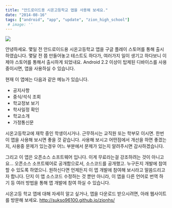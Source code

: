 ```yaml
---
title: "안드로이드용 시온고등학교 앱을 사용해 보세요."
date: "2014-08-16"
tags: ["android", "app", "update", "zion_high_school"]
 # image: ''
---
```

<img class="image-wrapper" src="https://sukso96100.github.io/blogimgs/zion.png">

안녕하세요. 몇일 전 안드로이드용 시온고등학교 앱을 구글 플레이 스토어를 통해 출시하였습니다.
몇달 전 쯤 만들어놓고 테스트도 하다가, 여러가지 일이 생기고 하다보니 이제야 스토어를 통해서 출시하게 되었내요.
Android 2.2 이상이 탑제된 디바이스를 사용중이시면, 앱을 사용하실 수 있습니다.

현재 이 앱에는 다음과 같은 메뉴가 있습니다.

* 공지사항
* 중식/석식 조회
* 학교정보 보기
* 학사일정 확인
* 학교소개
* 가정통신문

시온고등학교에 재학 중인 학생이시거나. 근무하시는 교직원 또는 학부모 이시면. 한번 이 앱을 사용해 보시면 좋을 것 같습니다.
사용해 보시고 어떤점에서 개선을 하면 좋겠는지, 사용중 문제가 있는경우 어느 부분에서 문제가 있는지 알려주시면 감사하겠습니다.

그리고 이 앱은 오픈소스 소프트웨어 입니다. 이게 무료라는걸 강조하려는 것이 아니고요... 오픈소스 소프트웨어로 공개함으로서,
소스코드를 공개했고. 누구든지 개발에 참여할 수 있도록 하였으니. 원하신다면 언제든지 이 앱 개발에 참여해 보시라고 말씀드리고자 합니다.
단지 이 앱 소스코드 수정하는 것 뿐만 아니라, 이 앱을 다른 언어로 번역 하기 등 여러 방법을 통해 앱 개발에 참여 하실 수 있습니다.

시온고등 학교 앱에 대해 자세히 알고 싶거나, 앱을 다운로드 받으시려면, 아래 웹사이트를 방문해 보세요.
<a href="http://sukso96100.github.io/zionhs/">http://sukso96100.github.io/zionhs/</a>
